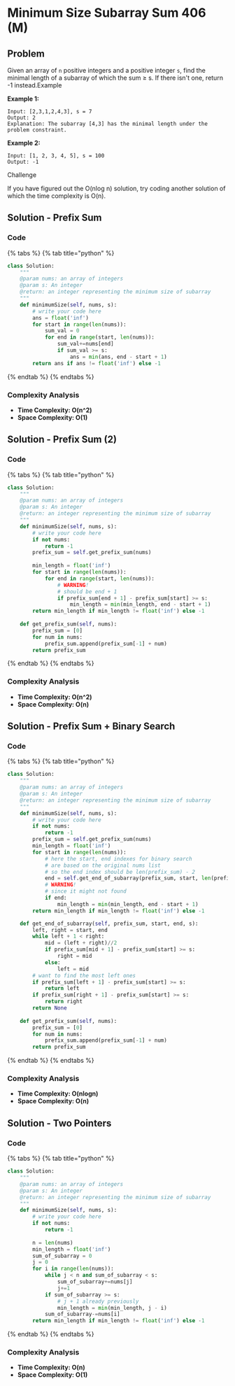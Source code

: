 # Minimum Size Subarray Sum 406 \(M\)

## Problem

Given an array of `n` positive integers and a positive integer `s`, find the minimal length of a subarray of which the sum ≥ s. If there isn't one, return -1 instead.Example

**Example 1:**

```text
Input: [2,3,1,2,4,3], s = 7
Output: 2
Explanation: The subarray [4,3] has the minimal length under the problem constraint.
```

**Example 2:**

```text
Input: [1, 2, 3, 4, 5], s = 100
Output: -1
```

Challenge

If you have figured out the O\(nlog n\) solution, try coding another solution of which the time complexity is O\(n\).

## Solution - Prefix Sum

### Code

{% tabs %}
{% tab title="python" %}
```python
class Solution:
    """
    @param nums: an array of integers
    @param s: An integer
    @return: an integer representing the minimum size of subarray
    """
    def minimumSize(self, nums, s):
        # write your code here
        ans = float('inf')
        for start in range(len(nums)):
            sum_val = 0
            for end in range(start, len(nums)):
                sum_val+=nums[end]
                if sum_val >= s:
                    ans = min(ans, end - start + 1)
        return ans if ans != float('inf') else -1
```
{% endtab %}
{% endtabs %}

### Complexity Analysis

* **Time Complexity: O\(n^2\)**
* **Space Complexity: O\(1\)**

## Solution - Prefix Sum \(2\)

### Code

{% tabs %}
{% tab title="python" %}
```python
class Solution:
    """
    @param nums: an array of integers
    @param s: An integer
    @return: an integer representing the minimum size of subarray
    """
    def minimumSize(self, nums, s):
        # write your code here
        if not nums:
            return -1
        prefix_sum = self.get_prefix_sum(nums)
        
        min_length = float('inf')
        for start in range(len(nums)):
            for end in range(start, len(nums)):
                # WARNING!
                # should be end + 1
                if prefix_sum[end + 1] - prefix_sum[start] >= s:
                    min_length = min(min_length, end - start + 1)
        return min_length if min_length != float('inf') else -1
    
    def get_prefix_sum(self, nums):
        prefix_sum = [0]
        for num in nums:
            prefix_sum.append(prefix_sum[-1] + num)
        return prefix_sum
```
{% endtab %}
{% endtabs %}

### Complexity Analysis

* **Time Complexity: O\(n^2\)**
* **Space Complexity: O\(n\)**

## Solution - Prefix Sum + Binary Search

### Code

{% tabs %}
{% tab title="python" %}
```python
class Solution:
    """
    @param nums: an array of integers
    @param s: An integer
    @return: an integer representing the minimum size of subarray
    """
    def minimumSize(self, nums, s):
        # write your code here
        if not nums:
            return -1
        prefix_sum = self.get_prefix_sum(nums)
        min_length = float('inf')
        for start in range(len(nums)):
            # here the start, end indexes for binary search
            # are based on the original nums list 
            # so the end index should be len(prefix_sum) - 2 
            end = self.get_end_of_subarray(prefix_sum, start, len(prefix_sum) - 2, s)
            # WARNING!
            # since it might not found 
            if end:
                min_length = min(min_length, end - start + 1)
        return min_length if min_length != float('inf') else -1

    def get_end_of_subarray(self, prefix_sum, start, end, s):
        left, right = start, end
        while left + 1 < right:
            mid = (left + right)//2
            if prefix_sum[mid + 1] - prefix_sum[start] >= s:
                right = mid
            else:
                left = mid
        # want to find the most left ones 
        if prefix_sum[left + 1] - prefix_sum[start] >= s:
            return left
        if prefix_sum[right + 1] - prefix_sum[start] >= s:
            return right
        return None
        
    def get_prefix_sum(self, nums):
        prefix_sum = [0]
        for num in nums:
            prefix_sum.append(prefix_sum[-1] + num)
        return prefix_sum
```
{% endtab %}
{% endtabs %}

### Complexity Analysis

* **Time Complexity: O\(nlogn\)**
* **Space Complexity: O\(n\)**

## Solution - Two Pointers

### Code

{% tabs %}
{% tab title="python" %}
```python
class Solution:
    """
    @param nums: an array of integers
    @param s: An integer
    @return: an integer representing the minimum size of subarray
    """
    def minimumSize(self, nums, s):
        # write your code here
        if not nums:
            return -1
        
        n = len(nums)
        min_length = float('inf')
        sum_of_subarray = 0
        j = 0
        for i in range(len(nums)):
            while j < n and sum_of_subarray < s:
                sum_of_subarray+=nums[j]
                j+=1
            if sum_of_subarray >= s:
                # j + 1 already previously 
                min_length = min(min_length, j - i)
            sum_of_subarray-=nums[i]
        return min_length if min_length != float('inf') else -1

```
{% endtab %}
{% endtabs %}

### Complexity Analysis

* **Time Complexity: O\(n\)**
* **Space Complexity: O\(1\)**

